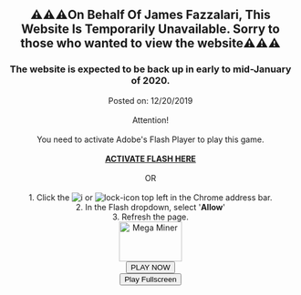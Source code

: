 <h2 style="text-align: center;">
⚠️⚠️⚠️On Behalf Of James Fazzalari, This Website Is Temporarily Unavailable. Sorry to those who wanted to view the website⚠️⚠️⚠️</h2>
<h3 style="text-align: center;">
The website is expected to be back up in early to mid-January of 2020.</h3>
<div style="text-align: center;">
Posted on: 12/20/2019<br />
<br />
<div id="swf"><div id="missing_flash_info">Attention!<br><br>You need to activate Adobe's Flash Player to play this game.<br><br><a href="https://get.adobe.com/flashplayer/" rel="nofollow"><strong>ACTIVATE FLASH HERE</strong></a><br><br>
OR<br>
<br>
1. Click the <img src="//i1.silvergames.com/i/i.png" alt="i"> or <img src="//i1.silvergames.com/i/secure.png" alt="lock">-icon top left in the Chrome address bar.<br>
2. In the Flash dropdown, select '<strong>Allow</strong>'<br>
3. Refresh the page.<br>
</div><div id="game_embed_button_icon"><img src="https://i1.silvergames.com/w/a/mega-miner.webp" width="110" height="70" alt="Mega Miner"><br><button id="play_game" class=""><span>PLAY NOW</span></button><br><button id="play_game_fullscreen"><span>Play Fullscreen</span></button></div></div>
